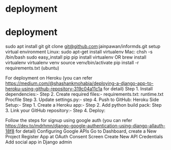 # deployment
# deployment
sudo apt install git
git clone git@github.com:jainpawan/informds.git
setup virtual environment Linux: sudo apt-get install virtualenv Mac: chsh -s /bin/bash sudo easy_install pip pip install virtualenv OR brew install virtualenv
virtualenv venv
source venv/bin/activate
pip install -r requirements.txt (ubuntu)

For deployment on Heroku (you can refer https://medium.com/@shashankmohabia/deploying-a-django-app-to-heroku-using-github-repository-319c04a11c1a for detail)
Step 1. Install dependencies:-
Step 2. Create required files:-
  requirements.txt:
  runtime.txt
  Procfile
Step 3. Update settings.py:-
step 4. Push to GitHub:
Heroku Side Setup:-
Step 1. Create a Heroku app:-
Step 2. Add python build pack:
Step 3. Link your GitHub repository:-
Step 4. Deploy:

Follow the steps for signup using google auth (you can refer https://dev.to/mdrhmn/django-google-authentication-using-django-allauth-18f8 for detail)
  Configuring Google APIs
  Go to Dashboard, create a New Project
  Register App at OAuth Consent Screen
  Create New API Credentials
  Add social app in Django admin
